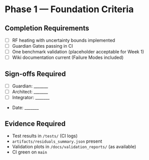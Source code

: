 # Phase 1 — Foundation Criteria

## Completion Requirements
- [ ] RF heating with uncertainty bounds implemented
- [ ] Guardian Gates passing in CI
- [ ] One benchmark validation (placeholder acceptable for Week 1)
- [ ] Wiki documentation current (Failure Modes included)

## Sign-offs Required
- [ ] Guardian: _______
- [ ] Architect: _______
- [ ] Integrator: _______
- Date: _______

## Evidence Required
- Test results in `/tests/` (CI logs)
- `artifacts/residuals_summary.json` present
- Validation plots in `/docs/validation_reports/` (as available)
- CI green on `main`
